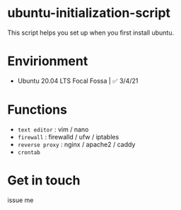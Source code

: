 # ubuntu-initialization-script
This script helps you set up when you first install ubuntu.

# Envirionment

- Ubuntu 20.04 LTS Focal Fossa | ✅ 3/4/21

# Functions

- `text editor` : vim / nano
- `firewall` : firewalld / ufw / iptables
- `reverse proxy` : nginx / apache2 / caddy
- `crontab`

# Get in touch

issue me
